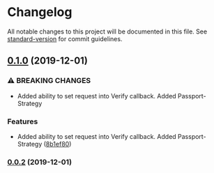 # Changelog

All notable changes to this project will be documented in this file. See [standard-version](https://github.com/conventional-changelog/standard-version) for commit guidelines.

## [0.1.0](https://github.com/gospime/passport-remember-me/compare/v0.0.2...v0.1.0) (2019-12-01)


### ⚠ BREAKING CHANGES

* Added ability to set request into Verify callback. Added Passport-Strategy

### Features

* Added ability to set request into Verify callback. Added Passport-Strategy ([8b1ef80](https://github.com/gospime/passport-remember-me/commit/8b1ef80687d29860350239f9a0cfc984333d8291))

### [0.0.2](https://github.com/gospime/passport-remember-me/compare/v0.0.1...v0.0.2) (2019-12-01)
